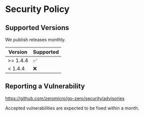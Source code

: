 # Security Policy

## Supported Versions

We publish releases monthly.

| Version  | Supported          |
|----------|--------------------|
| >= 1.4.4 | :white_check_mark: |
| < 1.4.4  | :x:                |

## Reporting a Vulnerability

https://github.com/zeromicro/go-zero/security/advisories

Accepted vulnerabilities are expected to be fixed within a month.
